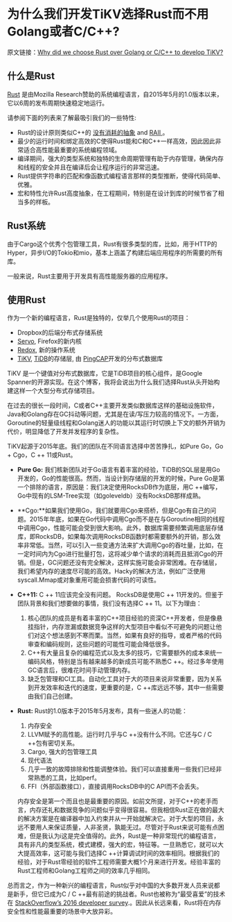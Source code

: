 # 为什么我们开发TiKV选择Rust而不用Golang或者C/C++?

原文链接：[Why did we choose Rust over Golang or C/C++ to develop TiKV?](https://pingcap.github.io/blog/2017/09/26/whyrust/?from=hackcv&hmsr=hackcv.com&utm_medium=hackcv.com&utm_source=hackcv.com)

## 什么是Rust

[Rust](https://en.wikipedia.org/wiki/Rust_(programming_language)) 是由Mozilla Research赞助的系统编程语言，自2015年5月的1.0版本以来，它以6周的发布周期快速稳定地运行。

请参阅下面的列表来了解最吸引我们的一些特性:

- Rust的设计原则类似C++的 [没有消耗的抽象](https://blog.rust-lang.org/2015/05/11/traits.html) and [RAII ](https://rustbyexample.com/scope/raii.html)。
- 最少的运行时间和绑定高效的C使得Rust能和C和C++一样高效，因此因此非常适合高性能最重要的系统编程领域。
- 编译期间，强大的类型系统和独特的生命周期管理有助于内存管理，确保内存和线程的安全并且在编译后会让程序运行的非常迅速。
- Rust提供字符串的匹配和像函数式编程语言那样的类型推断，使得代码简单、优雅。
- 宏和特性允许Rust高度抽象，在工程期间，特别是在设计到库的时候节省了相当多的样板。

## Rust系统

由于Cargo这个优秀个包管理工具，Rust有很多类型的库，比如，用于HTTP的Hyper，异步I/O的Tokio和mio，基本上涵盖了构建后端应用程序的所需要的所有库。

一般来说，Rust主要用于开发具有高性能服务器的应用程序。

## 使用Rust

作为一个新的编程语言，Rust是独特的，仅举几个使用Rust的项目：

- Dropbox的后端分布式存储系统
- [Servo](https://github.com/servo/servo), Firefox的新内核
- [Redox](https://github.com/redox-os/redox), 新的操作系统
- [TiKV](https://github.com/pingcap/tikv),  [TiDB](https://github.com/pingcap/tidb)的存储层, 由 [PingCAP](https://pingcap.com/index)开发的分布式数据库



TiKV 是一个键值对分布式数据库，它是TiDB项目的核心组件，是Google Spanner的开源实现。在这个博客，我将会说出为什么我们选择Rust从头开始构建这样一个大型分布式存储项目。

在过去的很长一段时间，C或者C++主要开发类似数据库这样的基础设施软件，Java和Golang存在GC抖动等问题，尤其是在读/写压力较高的情况下。一方面，Goroutine的轻量级线程和Golang迷人的功能以其运行时切换上下文的额外开销为代价，明显降低了开发并发程序的复杂性。

TiKV起源于2015年底。我们的团队在不同语言选择中苦苦挣扎，如Pure Go，Go + Cgo，C ++ 11或Rust。

- **Pure Go:** 我们核新团队对于Go语言有着丰富的经验，TiDB的SQL层是用Go开发的，Go的性能很高。然而，当设计到存储层的开发的时候，Pure Go是第一个排除的语言，原因是：我们决定使用RocksDB作为底层，用C ++编写，Go中现有的LSM-Tree实现（如goleveldb）没有RocksDB那样成熟。

- **Cgo:**如果我们使用Go，我们就要用Cgo来搭桥，但是Cgo有自己的问题。2015年年底，如果在Go代码中调用Cgo而不是在与Goroutine相同的线程中调用Cgo，性能可能会受到很大影响。此外，数据库需要频繁调用底层存储库，即RocksDB，如果每次调用RocksDB函数时都需要额外的开销，那么效率非常低。当然，可以引入一些变通方法来扩大调用Cgo的吞吐量，比如，在一定时间内为Cgo进行批量打包，这将减少单个请求的消耗而且抵消Cgo的开销。但是，GC问题还没有完全解决，这样实施可能会非常困难。在存储层，我们希望内存的速度尽可能的高效。Hacky的解决方法，例如广泛使用syscall.Mmap或对象重用可能会损害代码的可读性。

- **C++11:** C ++ 11应该完全没有问题。 RocksDB是使用C ++ 11开发的。但鉴于团队背景和我们想要做的事情，我们没有选择C ++ 11。以下为理由：

  1. 核心团队的成员是有着丰富的C++项目经验的资深C++开发者，但是像悬挂指针，内存泄漏或数据竞争这样的大型项目中看似不可避免的问题让他们对这个想法感到不寒而栗。当然，如果有良好的指导，或者严格的代码审查和编码规则，这些问题的可能性可能会降低很多。
  2. C++有大量且复杂的编程范式以及太多的技巧，它需要额外的成本来统一编码风格，特别是当有越来越多的新成员可能不熟悉C ++。经过多年使用GC语言后，很难花时间手动管理内存。
  3. 缺乏包管理和CI工具。自动化工具对于大的项目来说非常重要，因为关系到开发效率和迭代的速度，更重要的是，C ++库远远不够，其中一些需要由我们自己创建。

- **Rust:** Rust的1.0版本于2015年5月发布，具有一些迷人的功能：

  1. 内存安全
  2. LLVM赋予的高性能。运行时几乎与C ++没有什么不同。它还与C / C ++包有密切关系。
  3. Cargo, 强大的包管理工具
  4. 现代语法
  5. 几乎一致的故障排除和性能调整体验。我们可以直接重用一些我们已经非常熟悉的工具，比如perf。
  6. FFI（外部函数接口），直接调用RocksDB中的C API而不会丢失。

  内存安全是第一个而且也是最重要的原因。如前文所提，对于C++的老手而言，内存还礼和数据竞争的问题似乎变得很容易。但我相信Rust正在做的最大的解决方案是在编译器中加入约束并从一开始就解决它。对于大型的项目，永远不要用人来保证质量，人非圣贤，孰能无过。尽管对于Rust来说可能有点困难，但是我认为i这是完全值得的。此外，Rust是一种非常现代的编程语言，具有非凡的类型系统，模式建模，强大的宏，特征等。一旦熟悉它，就可以大大提高效率，这可能与我们选择C ++计算调试时间的效率相同。根据我们的经验，对于Rust零经验的软件工程师需要大概1个月来进行开发。经验丰富的Rust工程师和Golang工程师之间的效率几乎相同。

总而言之，作为一种新兴的编程语言，Rust似乎对中国的大多数开发人员来说都是新手，但它已成为C / C ++最有前途的挑战者。Rust也被称为“最受喜爱”的技术在 [StackOverflow’s 2016 developer survey](http://techbeacon.com/highlights-stack-overflow-2016-developer-survey).。因此从长远来看，Rust将在内存安全性和性能最重要的场景中大放异彩。
